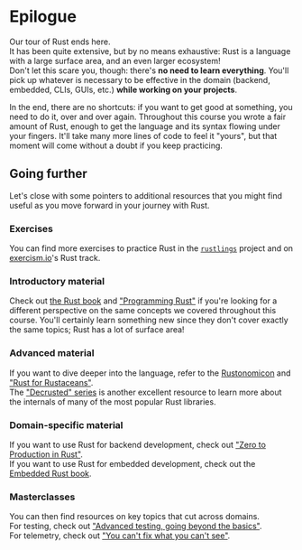 # Epilogue

Our tour of Rust ends here.\
It has been quite extensive, but by no means exhaustive: Rust is a language with
a large surface area, and an even larger ecosystem!\
Don't let this scare you, though: there's **no need to learn everything**.
You'll pick up whatever is necessary to be effective in the domain
(backend, embedded, CLIs, GUIs, etc.) **while working on your projects**.

In the end, there are no shortcuts: if you want to get good at something,
you need to do it, over and over again. Throughout this course you wrote a fair
amount of Rust, enough to get the language and its syntax flowing under your
fingers. It'll take many more lines of code to feel it "yours", but that moment
will come without a doubt if you keep practicing.

## Going further

Let's close with some pointers to additional resources that you might find
useful as you move forward in your journey with Rust.

### Exercises

You can find more exercises to practice Rust in the [`rustlings`](https://github.com/rust-lang/rustlings)
project and on [exercism.io](https://exercism.io)'s Rust track.

### Introductory material

Check out [the Rust book](https://doc.rust-lang.org/book/title-page.html) and
["Programming Rust"](https://www.oreilly.com/library/view/programming-rust-2nd/9781492052586/)
if you're looking for a different perspective on the same concepts we covered throughout this course.
You'll certainly learn something new since they don't cover exactly the same topics; Rust has a lot of surface area!

### Advanced material

If you want to dive deeper into the language, refer to the [Rustonomicon](https://doc.rust-lang.org/nomicon/)
and ["Rust for Rustaceans"](https://nostarch.com/rust-rustaceans).\
The ["Decrusted" series](https://www.youtube.com/playlist?list=PLqbS7AVVErFirH9armw8yXlE6dacF-A6z) is another excellent
resource to learn more about the internals of many of the most popular Rust libraries.

### Domain-specific material

If you want to use Rust for backend development,
check out ["Zero to Production in Rust"](https://zero2prod.com).\
If you want to use Rust for embedded development,
check out the [Embedded Rust book](https://docs.rust-embedded.org/book/).

### Masterclasses

You can then find resources on key topics that cut across domains.\
For testing, check out
["Advanced testing, going beyond the basics"](https://rust-exercises.com/advanced-testing/).\
For telemetry, check out ["You can't fix what you can't see"](https://rust-exercises.com/telemetry/).
